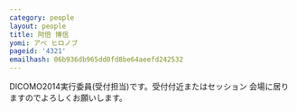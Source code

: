 ```yaml
---
category: people
layout: people
title: 阿倍 博信
yomi: アベ ヒロノブ
pageid: '4321'
emailhash: 06b936db965dd0fd8be64aeefd242532
---
```

DICOMO2014実行委員(受付担当)です。受付付近またはセッション
会場に居りますのでよろしくお願いします。